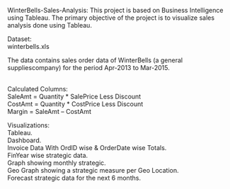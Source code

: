 WinterBells-Sales-Analysis:
This project is based on Business Intelligence using Tableau. The primary objective of the project is to visualize sales analysis done using Tableau.<br>

Dataset:<br>
winterbells.xls<br>

The data contains sales order data of WinterBells (a general suppliescompany) for the period Apr-2013 to Mar-2015.<br><br>

Calculated Columns:<br>
SaleAmt = Quantity * SalePrice Less Discount<br>
CostAmt = Quantity * CostPrice Less Discount<br>
Margin = SaleAmt – CostAmt<br>

Visualizations:<br>
Tableau.<br>
Dashboard.<br>
Invoice Data With OrdID wise & OrderDate wise Totals.<br>
FinYear wise strategic data.<br>
Graph showing monthly strategic.<br>
Geo Graph showing a strategic measure per Geo Location.<br>
Forecast strategic data for the next 6 months.<br>


